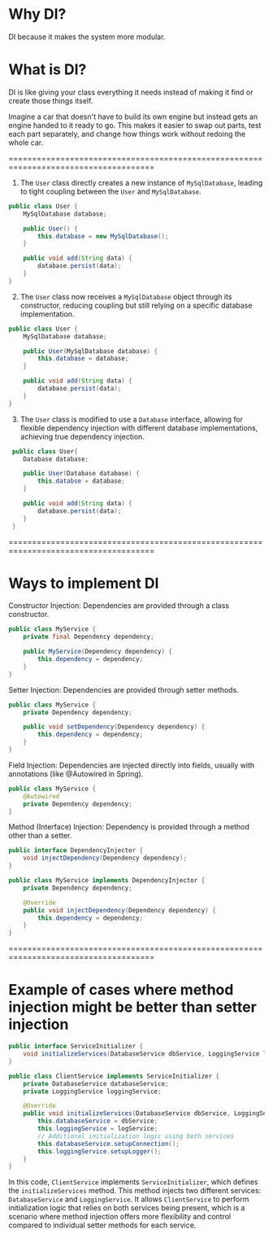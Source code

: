 # Why DI?
DI because it makes the system more modular.
# What is DI?
DI is like giving your class everything it needs instead of making it find or create those things itself. 

Imagine a car that doesn't have to build its own engine but instead gets an engine handed to it ready to go. This makes it easier to swap out parts, test each part separately, and change how things work without redoing the whole car.

=====================================================================================
1. The `User` class directly creates a new instance of `MySqlDatabase`, leading to tight coupling between the `User` and `MySqlDatabase`.
```java
public class User {
    MySqlDatabase database;

    public User() {
        this.database = new MySqlDatabase();
    }

    public void add(String data) {
        database.persist(data);
    }
}
```

2. The `User` class now receives a `MySqlDatabase` object through its constructor, reducing coupling but still relying on a specific database implementation.
```java
public class User {
    MySqlDatabase database;

    public User(MySqlDatabase database) {
        this.database = database;
    }

    public void add(String data) {
        database.persist(data);
    }
}
```

3. The `User` class is modified to use a `Database` interface, allowing for flexible dependency injection with different database implementations, achieving true dependency injection.
```java
 public class User{
    Database database;

    public User(Database database) {
        this.databse = database;
    }

    public void add(String data) {
        database.persist(data);
    }
 }
```

=====================================================================================
# Ways to implement DI

Constructor Injection: Dependencies are provided through a class constructor.
```java
public class MyService {
    private final Dependency dependency;

    public MyService(Dependency dependency) {
        this.dependency = dependency;
    }
}
```

Setter Injection: Dependencies are provided through setter methods.
```java
public class MyService {
    private Dependency dependency;

    public void setDependency(Dependency dependency) {
        this.dependency = dependency;
    }
}
```

Field Injection: Dependencies are injected directly into fields, usually with annotations (like @Autowired in Spring).
```java
public class MyService {
    @Autowired
    private Dependency dependency;
}
```

Method (Interface) Injection: Dependency is provided through a method other than a setter.
```java
public interface DependencyInjector {
    void injectDependency(Dependency dependency);
}

public class MyService implements DependencyInjector {
    private Dependency dependency;

    @Override
    public void injectDependency(Dependency dependency) {
        this.dependency = dependency;
    }
}
```

=====================================================================================
# Example of cases where method injection might be better than setter injection
```java
public interface ServiceInitializer {
    void initializeServices(DatabaseService dbService, LoggingService logService);
}

public class ClientService implements ServiceInitializer {
    private DatabaseService databaseService;
    private LoggingService loggingService;

    @Override
    public void initializeServices(DatabaseService dbService, LoggingService logService) {
        this.databaseService = dbService;
        this.loggingService = logService;
        // Additional initialization logic using both services
        this.databaseService.setupConnection();
        this.loggingService.setupLogger();
    }
}
```
In this code, `ClientService` implements `ServiceInitializer`, which defines the `initializeServices` method. This method injects two different services: `DatabaseService` and `LoggingService`. It allows `ClientService` to perform initialization logic that relies on both services being present, which is a scenario where method injection offers more flexibility and control compared to individual setter methods for each service.
